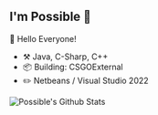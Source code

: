 ## I'm Possible :wave:

🎊 Hello Everyone!

- :hammer_and_pick: Java, C-Sharp, C++
- :package: Building: CSGOExternal
- :pencil2: Netbeans / Visual Studio 2022

![Possible's Github Stats](https://github-readme-stats.vercel.app/api?username=F0re&theme=gruvbox&show_icons=true)
